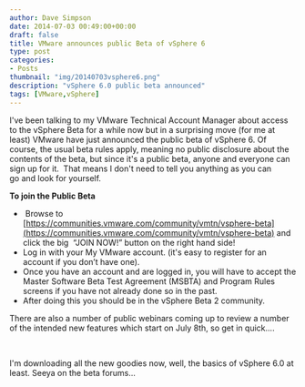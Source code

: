 ```yaml
---
author: Dave Simpson
date: 2014-07-03 00:49:00+00:00
draft: false
title: VMware announces public Beta of vSphere 6
type: post
categories:
- Posts
thumbnail: "img/20140703vsphere6.png"
description: "vSphere 6.0 public beta announced"
tags: [VMware,vSphere]
---
```


I've been talking to my VMware Technical Account Manager about access to the vSphere Beta for a while now but in a surprising move (for me at least) VMware have just announced the public beta of vSphere 6. Of course, the usual beta rules apply, meaning no public disclosure about the contents of the beta, but since it's a public beta, anyone and everyone can sign up for it.  That means I don't need to tell you anything as you can go and look for yourself.   
  
**To join the Public Beta**  


  *  Browse to [https://communities.vmware.com/community/vmtn/vsphere-beta](https://communities.vmware.com/community/vmtn/vsphere-beta) and click the big  “JOIN NOW!” button on the right hand side!
  * Log in with your My VMware account. (it's easy to register for an account if you don’t have one).
  * Once you have an account and are logged in, you will have to accept the Master Software Beta Test Agreement (MSBTA) and Program Rules screens if you have not already done so in the past.
  * After doing this you should be in the vSphere Beta 2 community.

There are also a number of public webinars coming up to review a number of the intended new features which start on July 8th, so get in quick.... 

 

I'm downloading all the new goodies now, well, the basics of vSphere 6.0 at least. Seeya on the beta forums...

